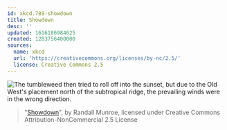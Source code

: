 ```yaml
---
id: xkcd.789-showdown
title: Showdown
desc: ''
updated: 1616186984625
created: 1283756400000
sources:
  name: xkcd
  url: 'https://creativecommons.org/licenses/by-nc/2.5/'
  license: Creative Commons 2.5
---
```

![The tumbleweed then tried to roll off into the sunset, but due to the Old West's placement north of the subtropical ridge, the prevailing winds were in the wrong direction.](https://imgs.xkcd.com/comics/showdown.png)
> "[Showdown](https://xkcd.com/789/)", by Randall Munroe, licensed under Creative Commons Attribution-NonCommercial 2.5 License
